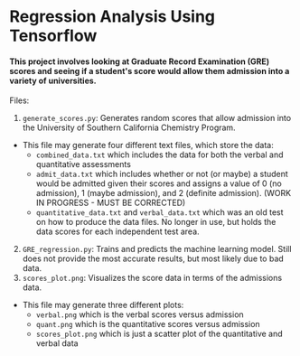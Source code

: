 # Regression Analysis Using Tensorflow

#### This project involves looking at Graduate Record Examination (GRE) scores and seeing if a student's score would allow them admission into a variety of universities.

Files:
1. `generate_scores.py`: Generates random scores that allow admission into the University of Southern California Chemistry Program.
- This file may generate four different text files, which store the data:
    - `combined_data.txt` which includes the data for both the verbal and quantitative assessments
    - `admit_data.txt` which includes whether or not (or maybe) a student would be admitted given their scores and assigns a value of 0 (no admission), 1 (maybe admission), and 2 (definite admission). (WORK IN PROGRESS - MUST BE CORRECTED)
    - `quantitative_data.txt` and `verbal_data.txt` which was an old test on how to produce the data files. No longer in use, but holds the data scores for each independent test area.
2. `GRE_regression.py`: Trains and predicts the machine learning model. Still does not provide the most accurate results, but most likely due to bad data.
3. `scores_plot.png`: Visualizes the score data in terms of the admissions data.
- This file may generate three different plots:
    - `verbal.png` which is the verbal scores versus admission
    - `quant.png` which is the quantitative scores versus admission
    - `scores_plot.png` which is just a scatter plot of the quantitative and verbal data
